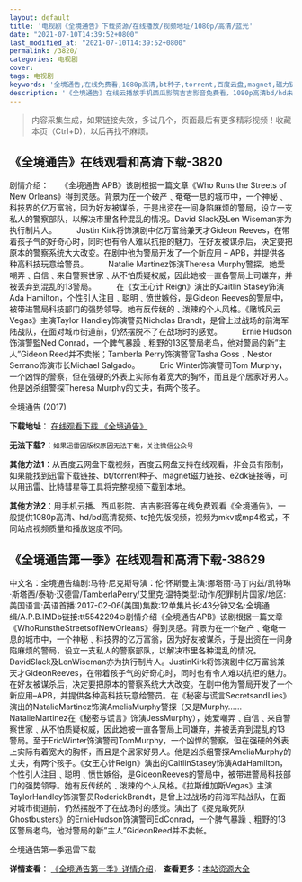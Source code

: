 ```yaml
---
layout: default
title: '电视剧《全境通告》下载资源/在线播放/视频地址/1080p/高清/蓝光'
date: "2021-07-10T14:39:52+0800"
last_modified_at: "2021-07-10T14:39:52+0800"
permalink: /3820/
categories: 电视剧
cover:
tags: 电视剧
keywords: '全境通告,在线免费看,1080p高清,bt种子,torrent,百度云盘,magnet,磁力链,迅雷下载资源'
description: '《全境通告》在线云播放手机西瓜影院吉吉影音免费看，1080p高清bd/hd未删减完整版和tc抢先枪版，mkv/mp4格式，附带bt/torrent种子、magnet/磁力链、百度云盘、网盘资源迅雷下载链接'
---
```


>内容采集生成，如果链接失效，多试几个，页面最后有更多精彩视频！收藏本页（Ctrl+D)，以后再找不麻烦。


## 《全境通告》在线观看和高清下载-3820

剧情介绍：　　《全境通告 APB》该剧根据一篇文章《Who Runs the Streets of New Orleans》得到灵感。背景为在一个破产﹑奄奄一息的城市中，一个神秘﹑科技界的亿万富翁，因为好友被谋杀，于是出资在一间身陷麻烦的警局，设立一支 私人的警察部队，以解决市里各种混乱的情况。David Slack及Len Wiseman亦为执行制片人。  　　Justin Kirk将饰演剧中亿万富翁兼天才Gideon Reeves，在带着孩子气的好奇心时，同时也有令人难以抗拒的魅力。在好友被谋杀后，决定要把原本的警察系统大大改变。在剧中他为警局开发了一个新应用 – APB，并提供各种高科技玩意给警员。  　　Natalie Martinez饰演Theresa Murphy警探，她爱嘲弄﹑自信﹑来自警察世家﹑从不怕质疑权威，因此她被一直各警局上司嫌弃，并被丢弃到混乱的13警局。  　　在《女王心计 Reign》演出的Caitlin Stasey饰演Ada Hamilton，个性引人注目﹑聪明﹑愤世嫉俗，是Gideon Reeves的警局中，被带进警局科技部门的强势领导。她有反传统的﹑泼辣的个人风格。《赌城风云 Vegas》主演Taylor Handley饰演警员Nicholas Brandt，是曾上过战场的前海军陆战队，在面对城市街道前，仍然摆脱不了在战场时的感觉。  　　Ernie Hudson饰演警監Ned Conrad，一个脾气暴躁﹑粗野的13区警局老鸟，他对警局的新”主人”Gideon Reed并不卖帐；Tamberla Perry饰演警官Tasha Goss﹑Nestor Serrano饰演市长Michael Salgado。  　　Eric Winter饰演警司Tom Murphy，一个凶悍的警察，但在强硬的外表上实际有着宽大的胸怀，而且是个居家好男人。他是凶杀组警探Theresa Murphy的丈夫，有两个孩子。


全境通告 (2017)

**下载地址**： [在线观看下载 《全境通告》](https://www.btbtdy.me/btdy/dy9867.html) 


**无法下载?**：`如果迅雷因版权原因无法下载，关注微信公众号 `

**其他方法1**：从百度云网盘下载视频，百度云网盘支持在线观看，非会员有限制，如果能找到迅雷下载链接、bt/torrent种子、magnet磁力链接、e2dk链接等，可以用迅雷、比特彗星等工具将完整视频下载到本地。

**其他方法2**：用手机云播、西瓜影院、吉吉影音等在线免费观看《全境通告》，一般提供1080p高清、hd/bd高清视频、tc抢先版视频，视频为mkv或mp4格式，不同站点视频质量和播放速度不同。


## 《全境通告第一季》在线观看和高清下载-38629

中文名：全境通告编剧:马特·尼克斯导演：伦·怀斯曼主演:娜塔丽·马丁内兹/凯特琳·斯塔西/泰勒·汉德雷/TamberlaPerry/艾里克·温特类型:动作/犯罪制片国家/地区:美国语言:英语首播:2017-02-06(美国)集数:12单集片长:43分钟又名:全境通缉/A.P.B.IMDb链接:tt5542294⊙剧情介绍《全境通告APB》该剧根据一篇文章《WhoRunstheStreetsofNewOrleans》得到灵感。背景为在一个破产﹑奄奄一息的城市中，一个神秘﹑科技界的亿万富翁，因为好友被谋杀，于是出资在一间身陷麻烦的警局，设立一支私人的警察部队，以解决市里各种混乱的情况。DavidSlack及LenWiseman亦为执行制片人。JustinKirk将饰演剧中亿万富翁兼天才GideonReeves，在带着孩子气的好奇心时，同时也有令人难以抗拒的魅力。在好友被谋杀后，决定要把原本的警察系统大大改变。在剧中他为警局开发了一个新应用–APB，并提供各种高科技玩意给警员。在《秘密与谎言SecretsandLies》演出的NatalieMartinez饰演AmeliaMurphy警探（又是Murphy……NatalieMartinez在《秘密与谎言》饰演JessMurphy），她爱嘲弄﹑自信﹑来自警察世家﹑从不怕质疑权威，因此她被一直各警局上司嫌弃，并被丢弃到混乱的13警局。至于EricWinter饰演警司TomMurphy，一个凶悍的警察，但在强硬的外表上实际有着宽大的胸怀，而且是个居家好男人。他是凶杀组警探AmeliaMurphy的丈夫，有两个孩子。《女王心计Reign》演出的CaitlinStasey饰演AdaHamilton，个性引人注目﹑聪明﹑愤世嫉俗，是GideonReeves的警局中，被带进警局科技部门的强势领导。她有反传统的﹑泼辣的个人风格。《拉斯维加斯Vegas》主演TaylorHandley饰演警员RoderickBrandt，是曾上过战场的前海军陆战队，在面对城市街道前，仍然摆脱不了在战场时的感觉。演出了《捉鬼敢死队Ghostbusters》的ErnieHudson饰演警司EdConrad，一个脾气暴躁﹑粗野的13区警局老鸟，他对警局的新”主人”GideonReed并不卖帐。


全境通告第一季迅雷下载

**详情查看**： [《全境通告第一季》详情介绍](/movie/38629/)， **查看更多**：[本站资源大全](/movie/t/all/)

